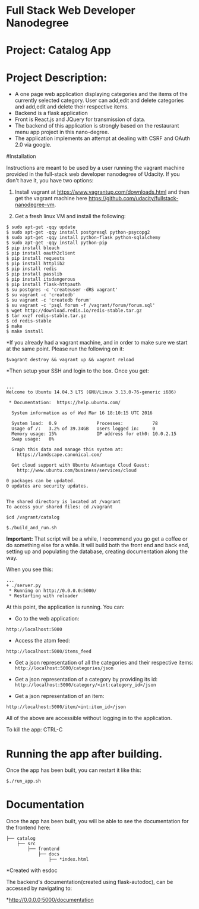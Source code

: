 # Full Stack Web Developer Nanodegree

Project: Catalog App
============================================

Project Description:
============================================
* A one page web application displaying categories and the items of the currently selected category. 
User can add,edit and delete categories and add,edit and delete their respective items.
* Backend is a flask application
* Front is React.js and JQuery for transmission of data.
* The backend of this application is strongly based on the restaurant menu app project in this nano-degree.
* The application implements an attempt at dealing with CSRF and OAuth 2.0 via google.

#Installation

Instructions are meant to be used by a user running the vagrant machine provided in the full-stack web developer nanodegree of Udacity.
If you don't have it, you have two options: 
 
 1) Install vagrant at https://www.vagrantup.com/downloads.html and then get the vagrant machine here https://github.com/udacity/fullstack-nanodegree-vm.
 
 2) Get a fresh linux VM and install the following:
 
```
$ sudo apt-get -qqy update
$ sudo apt-get -qqy install postgresql python-psycopg2
$ sudo apt-get -qqy install python-flask python-sqlalchemy
$ sudo apt-get -qqy install python-pip
$ pip install bleach
$ pip install oauth2client
$ pip install requests
$ pip install httplib2
$ pip install redis
$ pip install passlib
$ pip install itsdangerous
$ pip install flask-httpauth
$ su postgres -c 'createuser -dRS vagrant'
$ su vagrant -c 'createdb'
$ su vagrant -c 'createdb forum'
$ su vagrant -c 'psql forum -f /vagrant/forum/forum.sql'
$ wget http://download.redis.io/redis-stable.tar.gz
$ tar xvzf redis-stable.tar.gz
$ cd redis-stable
$ make
$ make install
```

*If you already had a vagrant machine, and in order to make sure we start at the same point. Please run the following on it:

`$vagrant destroy && vagrant up && vagrant reload`

*Then setup your SSH and login to the box. Once you get:

```

...
Welcome to Ubuntu 14.04.3 LTS (GNU/Linux 3.13.0-76-generic i686)

 * Documentation:  https://help.ubuntu.com/

  System information as of Wed Mar 16 18:10:15 UTC 2016

  System load:  0.9               Processes:           78
  Usage of /:   3.2% of 39.34GB   Users logged in:     0
  Memory usage: 15%               IP address for eth0: 10.0.2.15
  Swap usage:   0%

  Graph this data and manage this system at:
    https://landscape.canonical.com/

  Get cloud support with Ubuntu Advantage Cloud Guest:
    http://www.ubuntu.com/business/services/cloud

0 packages can be updated.
0 updates are security updates.


The shared directory is located at /vagrant
To access your shared files: cd /vagrant
```

`$cd /vagrant/catalog`

`$./build_and_run.sh`

**Important:** That script will be a while, I recommend you go get a coffee or do something else for a while. It will build both the front end and back end, setting up and populating the database, creating documentation along the way.

When you see this:
```
...
+ ./server.py
 * Running on http://0.0.0.0:5000/
 * Restarting with reloader

```

At this point, the application is running. You can:

* Go to the web application:

 `http://localhost:5000`

* Access the atom feed:

`http://localhost:5000/items_feed`

* Get a json representation of all the categories and their respective items:
 `http://localhost:5000/categories/json`
 
* Get a json representation of a category by providing its id:
 `http://localhost:5000/category/<int:category_id>/json`

* Get a json representation of an item:

 `http://localhost:5000/item/<int:item_id>/json`

All of the above are accessible without logging in to the application.

To kill the app: CTRL-C

# Running the app after building.

Once the app has been built, you can restart it like this:

`$./run_app.sh`

# Documentation

Once the app has been built, you will be able to see the documentation for the frontend here:

```
├── catalog
    ├── src
        ├── frontend
            ├── docs
                ├── *index.html
```
*Created with esdoc

The backend's documentation(created using flask-autodoc), can be accessed by navigating to: 

*http://0.0.0.0:5000/documentation
